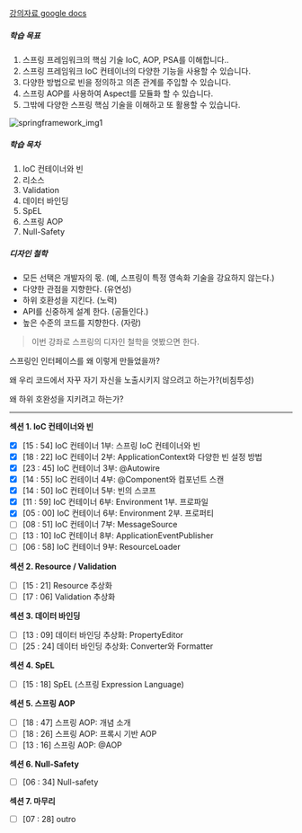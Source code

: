 [강의자료 google docs](https://docs.google.com/document/d/1vYqPAtJJK3s4GDiVM406se-6KykTKQ_2QElfW94JLwI/edit)



##### 학습 목표 

1. 스프링 프레임워크의 핵심 기술 IoC, AOP, PSA를 이해합니다.. 
2. 스프링 프레임워크 IoC 컨테이너의 다양한 기능을 사용할 수 있습니다. 
3. 다양한 방법으로 빈을 정의하고 의존 관계를 주입할 수 있습니다. 
4. 스프링 AOP를 사용하여 Aspect를 모듈화 할 수 있습니다. 
5. 그밖에 다양한 스프링 핵심 기술을 이해하고 또 활용할 수 있습니다.

![springframework_img1](https://cdn.inflearn.com/wp-content/uploads/springframework_img1.jpg)



##### 학습 목차 

1. IoC 컨테이너와 빈 
2. 리소스 
3. Validation 
4. 데이터 바인딩 
5. SpEL 
6. 스프링 AOP 
7. Null-Safety 



##### 디자인 철학 

* 모든 선택은 개발자의 몫. (예, 스프링이 특정 영속화 기술을 강요하지 않는다.) 
* 다양한 관점을 지향한다. (유연성) 
* 하위 호환성을 지킨다. (노력) 
* API를 신중하게 설계 한다. (공들인다.) 
* 높은 수준의 코드를 지향한다. (자랑) 



> 이번 강좌로 스프링의 디자인 철학을 엿봤으면 한다.

스프링인 인터페이스를 왜 이렇게 만들었을까?

왜 우리 코드에서 자꾸 자기 자신을 노출시키지 않으려고 하는가?(비침투성)

왜 하위 호완성을 지키려고 하는가?



---

**섹션 1. IoC 컨테이너와 빈**

- [x] [15 : 54] IoC 컨테이너 1부: 스프링 IoC 컨테이너와 빈
- [x] [18 : 22] IoC 컨테이너 2부: ApplicationContext와 다양한 빈 설정 방법
- [x] [23 : 45] IoC 컨테이너 3부: @Autowire
- [x] [14 : 55] IoC 컨테이너 4부: @Component와 컴포넌트 스캔
- [x] [14 : 50] IoC 컨테이너 5부: 빈의 스코프
- [x] [11 : 59] IoC 컨테이너 6부: Environment 1부. 프로파일
- [x] [05 : 00] IoC 컨테이너 6부: Environment 2부. 프로퍼티
- [ ] [08 : 51] IoC 컨테이너 7부: MessageSource
- [ ] [13 : 10] IoC 컨테이너 8부: ApplicationEventPublisher
- [ ] [06 : 58] IoC 컨테이너 9부: ResourceLoader  

**섹션 2. Resource / Validation**

- [ ] [15 : 21] Resource 추상화 
- [ ] [17 : 06] Validation 추상화 

**섹션 3. 데이터 바인딩**

- [ ] [13 : 09] 데이터 바인딩 추상화: PropertyEditor 
- [ ] [25 : 24] 데이터 바인딩 추상화: Converter와 Formatter 

**섹션 4. SpEL**

- [ ] [15 : 18] SpEL (스프링 Expression Language) 

**섹션 5. 스프링 AOP**

- [ ] [18 : 47] 스프링 AOP: 개념 소개 
- [ ] [18 : 26] 스프링 AOP: 프록시 기반 AOP 
- [ ] [13 : 16] 스프링 AOP: @AOP 

**섹션 6. Null-Safety**

- [ ] [06 : 34] Null-safety

**섹션 7. 마무리**

- [ ] [07 : 28] outro

